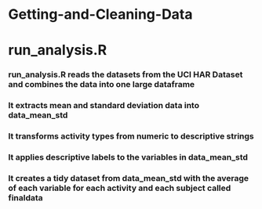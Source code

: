# Getting-and-Cleaning-Data
# run_analysis.R
### run_analysis.R reads the datasets from the UCI HAR Dataset and combines the data into one large dataframe
### It extracts mean and standard deviation data into data_mean_std
### It transforms activity types from numeric to descriptive strings
### It applies descriptive labels to the variables in data_mean_std
### It creates a tidy dataset from data_mean_std with the average of each variable for each activity and each subject called finaldata
